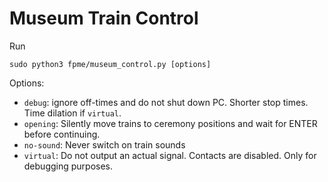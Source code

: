# Museum Train Control

Run
```shell
sudo python3 fpme/museum_control.py [options]
```

Options:

* `debug`: ignore off-times and do not shut down PC. Shorter stop times. Time dilation if `virtual`.
* `opening`: Silently move trains to ceremony positions and wait for ENTER before continuing.
* `no-sound`: Never switch on train sounds
* `virtual`: Do not output an actual signal. Contacts are disabled. Only for debugging purposes.